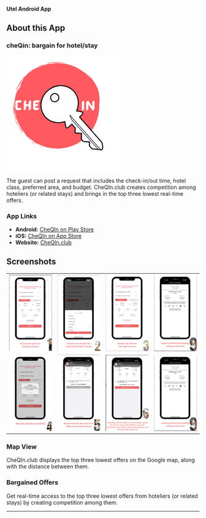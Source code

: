 **Utel Android App**
## About this App

### cheQin: bargain for hotel/stay
<img src="app/src/main/res/drawable-xhdpi/utellogo.png" width="300"/>

The guest can post a request that includes the check-in/out time, hotel class, preferred area, and budget. CheQIn.club creates competition among hoteliers (or related stays) and brings in the top three lowest real-time offers.
### **App Links**
- **Android:** [CheQIn on Play Store](https://play.google.com/store/apps/details?id=com.cheqinapp.bookingX)  
- **iOS:** [CheQIn on App Store](https://apps.apple.com/us/app/cheqin-bargain-for-hotel-stay/id6443889147)  
- **Website:** [CheQIn.club](https://cheqin.club/)

## **Screenshots**

<table>
  <tr>
    <td><img src="screenshots/c1.png" width="300"/></td>
    <td><img src="screenshots/c2.png" width="300"/></td>
    <td><img src="screenshots/c3.png" width="300"/></td>
    <td><img src="screenshots/c9.png" width="300"/></td>
  </tr>
   <tr>
    <td><img src="screenshots/c4.png" width="300"/></td>
    <td><img src="screenshots/c5.png" width="300"/></td>
    <td><img src="screenshots/c6.png" width="300"/></td>
    <td><img src="screenshots/c9.png" width="300"/></td>
  </tr>
</table>

### **Map View**
CheQIn.club displays the top three lowest offers on the Google map, along with the distance between them.

### **Bargained Offers**
Get real-time access to the top three lowest offers from hoteliers (or related stays) by creating competition among them.

---
